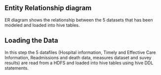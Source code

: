 ## Entity Relationship diagram

ER diagram shows the relationship between the 5 datasets that has been modeled and loaded into hive tables.


## Loading the Data

In this step the 5 datafiles (Hospital information, Timely and Effective Care Information, Readmissions and death data, measures dataset and suvey results)
are read from a HDFS and loaded into hive tables using hive DDL statements.
